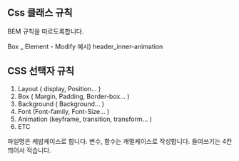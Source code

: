 ## Css 클래스 규칙

BEM 규칙을 따르도록합니다.

Box _ Element - Modify
예시) header_inner-animation

## CSS 선택자 규칙

1. Layout ( display, Position... )
2. Box ( Margin, Padding, Border-box... )
3. Background ( Background... )
4. Font (Font-family, Font-Size... )
5. Animation (keyframe, transition, transform... ) 
6. ETC

파일명은 케밥케이스로 합니다.
변수, 함수는 캐멀케이스로 작성합니다.
들여쓰기는 4칸 띄어서 적습니다.
